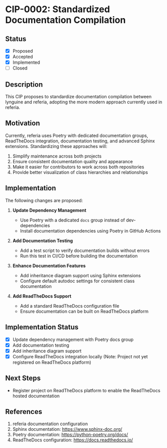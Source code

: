 # CIP-0002: Standardized Documentation Compilation

## Status

- [x] Proposed
- [x] Accepted
- [x] Implemented
- [ ] Closed

## Description

This CIP proposes to standardize documentation compilation between lynguine and referia, adopting the more modern approach currently used in referia.

## Motivation

Currently, referia uses Poetry with dedicated documentation groups, ReadTheDocs integration, documentation testing, and advanced Sphinx extensions. Standardizing these approaches will:

1. Simplify maintenance across both projects
2. Ensure consistent documentation quality and appearance
3. Make it easier for contributors to work across both repositories
4. Provide better visualization of class hierarchies and relationships

## Implementation

The following changes are proposed:

1. **Update Dependency Management**
   - Use Poetry with a dedicated `docs` group instead of dev-dependencies
   - Install documentation dependencies using Poetry in GitHub Actions

2. **Add Documentation Testing**
   - Add a test script to verify documentation builds without errors
   - Run this test in CI/CD before building the documentation

3. **Enhance Documentation Features**
   - Add inheritance diagram support using Sphinx extensions
   - Configure default autodoc settings for consistent class documentation

4. **Add ReadTheDocs Support**
   - Add a standard ReadTheDocs configuration file
   - Ensure documentation can be built on ReadTheDocs platform

## Implementation Status
- [x] Update dependency management with Poetry docs group
- [x] Add documentation testing
- [x] Add inheritance diagram support
- [x] Configure ReadTheDocs integration locally (Note: Project not yet registered on ReadTheDocs platform)

## Next Steps
- Register project on ReadTheDocs platform to enable the ReadTheDocs hosted documentation

## References

1. referia documentation configuration
2. Sphinx documentation: https://www.sphinx-doc.org/
3. Poetry documentation: https://python-poetry.org/docs/
4. ReadTheDocs configuration: https://docs.readthedocs.io/ 